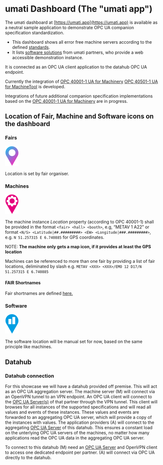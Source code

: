 # umati Dashboard (The "umati app")

The umati dashboard at [https://umati.app](https://umati.app) is available as a neutral sample application to demonstrate OPC UA companion specification standardization.

- This dashboard shows all error free machine servers according to the defined [standards](Specs.md).
- It lists [software solutions](Specs/Software.md) from umati partners, who provide a web accessible demonstration instance.

It is connected as an OPC UA client application to the datahub OPC UA endpoint.

Currently the integration of [OPC 40001-1 UA for Machinery](https://reference.opcfoundation.org/Machinery/docs/) [OPC 40501-1 UA for MachineTool](https://reference.opcfoundation.org/MachineTool/docs/) is developed.

Integrations of future additional companion specification implementations based on the [OPC 40001-1 UA for Machinery](https://www.vdma.org/viewer/-/v2article/render/2737109) are in progress.

## Location of Fair, Machine and Software icons on the dashboard

### Fairs

![Fair](img/map_pin_fair.svg)

Location is set by fair organiser.

### Machines

![Machine](img/map_pin_machine_magenta.svg)

The machine instance _Location_ property (according to OPC 40001-1) shall be provided in the format `<fair> <hall> <booth>`, e.g, “METAV 1 A22” or format `<N/S> <Latitude|##.#########> <EW> <Longitude|###.#########>`, e.g. `N 51.257315 E 6.740885` for GPS coordinates.

NOTE: **The machine only gets a map icon, if it provides at least the GPS location**

Machines can be referenced to more than one fair by providing a list of fair locations, deliminated by slash e.g. `METAV <XXX> <XXX>/EMO 12 D17/N 51.257315 E 6.740885`

#### FAIR Shortnames

Fair shortnames are defined [here.](Specs/Fairs.md)

### Software

![Software](img/map_pin_software_cyan.svg)

The software location will be manual set for now, based on the same principle like machines.

## Datahub

### Datahub connection

For this showcase we will have a datahub provided off premise. This will act as an OPC UA aggregation server. The machine server (M) will connect via an OpenVPN tunnel to an VPN endpoint. An OPC UA client will connect to the [OPC UA Server(s)](Server.md) of that partner through the VPN tunnel. This client will browses for all instances of the supported specifications and will read all values and events of these instances. These values and events are forwarded to an aggregating OPC UA server, which will provide a copy of the instances with values. The application providers (A) will connect to the aggregating [OPC UA Server](Server.md) of this datahub. This ensures a constant load on the unterlying OPC UA servers of the machines, no matter how many applications read the OPC UA data in the aggregating OPC UA server.

To connect to this datahub (M) need an [OPC UA Server](Server.md) and OpenVPN client to access one dedicated endpoint per partner. (A) will connect via OPC UA directly to the datahub.
